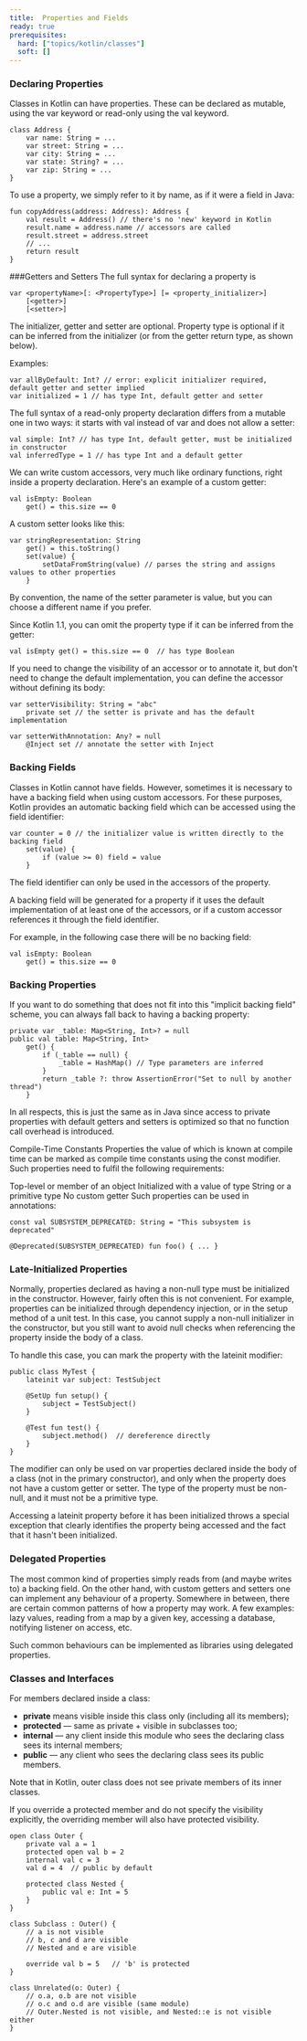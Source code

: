 ```yaml
---
title:  Properties and Fields
ready: true
prerequisites:
  hard: ["topics/kotlin/classes"]
  soft: []
---
```

### Declaring Properties
Classes in Kotlin can have properties. These can be declared as mutable, using the var keyword or read-only using the val keyword.
````
class Address {
    var name: String = ...
    var street: String = ...
    var city: String = ...
    var state: String? = ...
    var zip: String = ...
}
````
To use a property, we simply refer to it by name, as if it were a field in Java:
````
fun copyAddress(address: Address): Address {
    val result = Address() // there's no 'new' keyword in Kotlin
    result.name = address.name // accessors are called
    result.street = address.street
    // ...
    return result
}
````
###Getters and Setters
The full syntax for declaring a property is
````
var <propertyName>[: <PropertyType>] [= <property_initializer>]
    [<getter>]
    [<setter>]
````
The initializer, getter and setter are optional. Property type is optional if it can be inferred from the initializer (or from the getter return type, as shown below).

Examples:

````
var allByDefault: Int? // error: explicit initializer required, default getter and setter implied
var initialized = 1 // has type Int, default getter and setter
````
The full syntax of a read-only property declaration differs from a mutable one in two ways: it starts with val instead of var and does not allow a setter:
````
val simple: Int? // has type Int, default getter, must be initialized in constructor
val inferredType = 1 // has type Int and a default getter
````
We can write custom accessors, very much like ordinary functions, right inside a property declaration. Here's an example of a custom getter:
````
val isEmpty: Boolean
    get() = this.size == 0
````
A custom setter looks like this:
````
var stringRepresentation: String
    get() = this.toString()
    set(value) {
        setDataFromString(value) // parses the string and assigns values to other properties
    }
````
By convention, the name of the setter parameter is value, but you can choose a different name if you prefer.

Since Kotlin 1.1, you can omit the property type if it can be inferred from the getter:
````
val isEmpty get() = this.size == 0  // has type Boolean
````
If you need to change the visibility of an accessor or to annotate it, but don't need to change the default implementation, you can define the accessor without defining its body:
````
var setterVisibility: String = "abc"
    private set // the setter is private and has the default implementation

var setterWithAnnotation: Any? = null
    @Inject set // annotate the setter with Inject
````
### Backing Fields
Classes in Kotlin cannot have fields. However, sometimes it is necessary to have a backing field when using custom accessors. For these purposes, Kotlin provides an automatic backing field which can be accessed using the field identifier:
````
var counter = 0 // the initializer value is written directly to the backing field
    set(value) {
        if (value >= 0) field = value
    }
````
The field identifier can only be used in the accessors of the property.

A backing field will be generated for a property if it uses the default implementation of at least one of the accessors, or if a custom accessor references it through the field identifier.

For example, in the following case there will be no backing field:
````
val isEmpty: Boolean
    get() = this.size == 0
````
### Backing Properties
If you want to do something that does not fit into this "implicit backing field" scheme, you can always fall back to having a backing property:
````
private var _table: Map<String, Int>? = null
public val table: Map<String, Int>
    get() {
        if (_table == null) {
            _table = HashMap() // Type parameters are inferred
        }
        return _table ?: throw AssertionError("Set to null by another thread")
    }
````
In all respects, this is just the same as in Java since access to private properties with default getters and setters is optimized so that no function call overhead is introduced.

Compile-Time Constants
Properties the value of which is known at compile time can be marked as compile time constants using the const modifier. Such properties need to fulfil the following requirements:

Top-level or member of an object
Initialized with a value of type String or a primitive type
No custom getter
Such properties can be used in annotations:
````
const val SUBSYSTEM_DEPRECATED: String = "This subsystem is deprecated"

@Deprecated(SUBSYSTEM_DEPRECATED) fun foo() { ... }
````
### Late-Initialized Properties
Normally, properties declared as having a non-null type must be initialized in the constructor. However, fairly often this is not convenient. For example, properties can be initialized through dependency injection, or in the setup method of a unit test. In this case, you cannot supply a non-null initializer in the constructor, but you still want to avoid null checks when referencing the property inside the body of a class.

To handle this case, you can mark the property with the lateinit modifier:
````
public class MyTest {
    lateinit var subject: TestSubject

    @SetUp fun setup() {
        subject = TestSubject()
    }

    @Test fun test() {
        subject.method()  // dereference directly
    }
}
````
The modifier can only be used on var properties declared inside the body of a class (not in the primary constructor), and only when the property does not have a custom getter or setter. The type of the property must be non-null, and it must not be a primitive type.

Accessing a lateinit property before it has been initialized throws a special exception that clearly identifies the property being accessed and the fact that it hasn't been initialized.

### Delegated Properties
The most common kind of properties simply reads from (and maybe writes to) a backing field. On the other hand, with custom getters and setters one can implement any behaviour of a property. Somewhere in between, there are certain common patterns of how a property may work. A few examples: lazy values, reading from a map by a given key, accessing a database, notifying listener on access, etc.

Such common behaviours can be implemented as libraries using delegated properties.

### Classes and Interfaces

For members declared inside a class:

- **private** means visible inside this class only (including all its members);
- **protected** — same as private + visible in subclasses too;
- **internal** — any client inside this module who sees the declaring class sees its internal members;
- **public** — any client who sees the declaring class sees its public members.

Note that in Kotlin, outer class does not see private members of its inner classes.

If you override a protected member and do not specify the visibility explicitly, the overriding member will also have protected visibility.
```
open class Outer {
    private val a = 1
    protected open val b = 2
    internal val c = 3
    val d = 4  // public by default
    
    protected class Nested {
        public val e: Int = 5
    }
}

class Subclass : Outer() {
    // a is not visible
    // b, c and d are visible
    // Nested and e are visible

    override val b = 5   // 'b' is protected
}

class Unrelated(o: Outer) {
    // o.a, o.b are not visible
    // o.c and o.d are visible (same module)
    // Outer.Nested is not visible, and Nested::e is not visible either 
}
```
